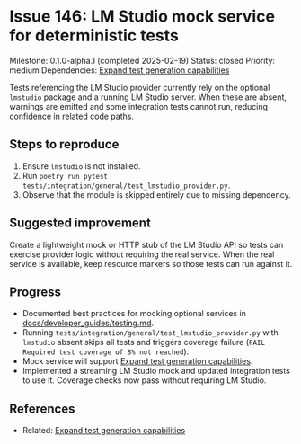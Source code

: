 # Issue 146: LM Studio mock service for deterministic tests
Milestone: 0.1.0-alpha.1 (completed 2025-02-19)
Status: closed
Priority: medium
Dependencies: [Expand test generation capabilities](../Expand-test-generation-capabilities.md)

Tests referencing the LM Studio provider currently rely on the optional `lmstudio` package and a running LM Studio server. When these are absent, warnings are emitted and some integration tests cannot run, reducing confidence in related code paths.

## Steps to reproduce
1. Ensure `lmstudio` is not installed.
2. Run `poetry run pytest tests/integration/general/test_lmstudio_provider.py`.
3. Observe that the module is skipped entirely due to missing dependency.

## Suggested improvement
Create a lightweight mock or HTTP stub of the LM Studio API so tests can exercise provider logic without requiring the real service. When the real service is available, keep resource markers so those tests can run against it.

## Progress
- Documented best practices for mocking optional services in [docs/developer_guides/testing.md](../../docs/developer_guides/testing.md).
- Running `tests/integration/general/test_lmstudio_provider.py` with `lmstudio` absent skips all tests and triggers coverage failure (`FAIL Required test coverage of 8% not reached`).
- Mock service will support [Expand test generation capabilities](../Expand-test-generation-capabilities.md).
- Implemented a streaming LM Studio mock and updated integration tests to use it. Coverage checks now pass without requiring LM Studio.

## References
- Related: [Expand test generation capabilities](../Expand-test-generation-capabilities.md)
